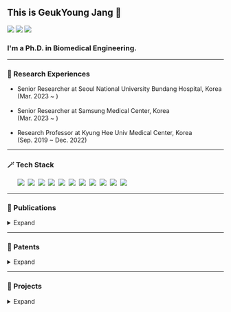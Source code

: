 <!DOCTYPE html>
<html>

<head>
  <h2>This is GeukYoung Jang 👋</h2>
  <a href="mailto:rmrdud@gmail.com"><img
      src="https://img.shields.io/badge/Gmail-d14836?style=flat-square&logo=Gmail&logoColor=white&link=rmrdud@gmail.com" /></a>
  <a href="https://www.linkedin.com/in/rmrdud/"><img
      src="https://img.shields.io/badge/LinkedIn-0a66c2?style=flat-square&logo=LinkedIn&logoColor=white&link=https://www.linkedin.com/in/rmrdud/" /></a>
  <a href="http://qr.kakao.com/talk/jMb7t.niBYKuho9Wto_55XTpbB0-"><img
      src="https://img.shields.io/badge/KakaoTalk-333333?style=flat-square&logo=KakaoTalk&logoColor=ffcd00&link=http://qr.kakao.com/talk/jMb7t.niBYKuho9Wto_55XTpbB0-" /></a>
  <h3>I'm a Ph.D. in Biomedical Engineering.</h3>
</head>

<body>
  <hr>
  <h3>💼 Research Experiences</h3>
  <div align="left">
    <ul>
      <li>
        Senior Researcher at Seoul National University Bundang Hospital, Korea
        </br>(Mar. 2023 ~ )
      </li>
      </br>
      <li>
        Senior Researcher at Samsung Medical Center, Korea
        </br>(Mar. 2023 ~ )
      </li>
      </br>
      <li>
        Research Professor at Kyung Hee Univ Medical Center, Korea
        </br>(Sep. 2019 ~ Dec. 2022)
      </li>
    </ul>
  </div>
  <hr>
  <h3>🪄 Tech Stack</h3>
  <div>
    <ul>
      <img src="https://img.shields.io/badge/C-A8B9CC?style=flat-square&logo=C&logoColor=white" /></a>&nbsp
      <img src="https://img.shields.io/badge/MATLAB-E34F26?style=flat-square&logo=Prisma&logoColor=white" /></a>&nbsp
      <img src="https://img.shields.io/badge/Python-3766AB?style=flat-square&logo=Python&logoColor=white" /></a>&nbsp
      <img src="https://img.shields.io/badge/Pytorch-EE4C2C?style=flat-square&logo=pytorch&logoColor=white" /></a>&nbsp
      <img
        src="https://img.shields.io/badge/Tensorflow-FF6F00?style=flat-square&logo=Tensorflow&logoColor=white" /></a>&nbsp
      <img src="https://img.shields.io/badge/Django-092E20?style=flat-square&logo=Django&logoColor=white" /></a>&nbsp
      <img
        src="https://img.shields.io/badge/VSCode-007ACC?style=flat-square&logo=visualstudiocode&logoColor=white" /></a>&nbsp
      <img src="https://img.shields.io/badge/R-276DC3?style=flat-square&logo=r&logoColor=white" /></a>&nbsp
      <img src="https://img.shields.io/badge/AWS-232F3E?style=flat-square&logo=AmazonAWS&logoColor=white" /></a>&nbsp
      <img
        src="https://img.shields.io/badge/Autodesk Inventor-FBBC04?style=flat-square&logo=Autodesk&logoColor=white" /></a>&nbsp
      <img
        src="https://img.shields.io/badge/Solid Works-005386?style=flat-square&logo=dassaultsystemes&logoColor=white" /></a>&nbsp
    </ul>
  </div>
  <hr>
  <h3>📖 Publications</h3>
  <details>
    <summary> Expand
    </summary>
    <div align="left" markdown="1">
      <ul>
        <li>
          Motion Artifacts Reduction for Noninvasive Hemodynamic Monitoring of
          Conscious Patients Using Electrical Impedance Tomography: A
          Preliminary Study
          <div>
            <a href="https://www.mdpi.com/1424-8220/23/11/5308" target="_blank">Sensors · Jun 3, 2023</a>🔗
          </div>
        </li>
        </br>
        <li>
          Real-time Measurements of Relative Tidal Volume and Stroke Volume
          using Electrical Impedance Tomography with Spatial Filters: A
          Feasibility Study in a Swine Model under Normal and Reduced
          Ventilation
          <div>
            <a href="https://link.springer.com/article/10.1007/s10439-022-03040-w" target="_blank">Annals of Biomedical
              Engineering · Aug 12, 2022</a>🔗
          </div>
        </li>
        </br>
        <li>
          Respiration monitoring in PACU using ventilation and gas exchange
          parameters
          <div>
            <a href="https://www.nature.com/articles/s41598-021-03639-4" target="_blank">Scientific Reports · Dec 21,
              2021</a>🔗
          </div>
        </li>
        </br>
        <li>
          Multi-Channel Trans-Impedance Leadforming for Cardiopulmonary
          Monitoring: Algorithm Development and Feasibility Assessment Using In
          Vivo Animal Data
          <div>
            <a href="https://ieeexplore.ieee.org/document/9633172?source=authoralert" target="_blank">IEEE Transactions
              on Biomedical Engineering · Dec 2, 2021</a>🔗
          </div>
        </li>
        </br>
        <li>
          Noninvasive Beat-to-Beat Stroke Volume Measurements to Determine
          Preload Responsiveness during Mini-Fluid Challenge in a Swine Model: A
          Preliminary Study
          <div>
            <a href="https://journals.lww.com/shockjournal/fulltext/2021/11000/noninvasive_beat_to_beat_stroke_volume.24.aspx"
              target="_blank">Shock (Augusta, Ga.) · Nov 1, 2021</a>🔗
          </div>
        </li>
        </br>
        <li>
          Discrimination between the presence and absence of spontaneous
          circulation using smartphone seismocardiography: A preliminary
          investigation
          <div>
            <a href="https://www.resuscitationjournal.com/article/S0300-9572(21)00259-8/fulltext"
              target="_blank">Resuscitation · Jul 13, 2021</a>🔗
          </div>
        </li>
        </br>
        <li>
          Tidal volume and stroke volume changes caused by respiratory events
          during sleep and their relationship with OSA severity: a pilot study
          <div>
            <a href="https://link.springer.com/article/10.1007/s11325-021-02334-y" target="_blank">Sleep Breathing
              Physiology and Disorders · Mar 8, 2021</a>🔗
          </div>
        </li>
        </br>
        <li>
          Influence of current injection scheme on electrical impedance
          tomography for monitoring of the respiratory function of obese
          subjects
          <div>
            <a href="https://pubs.aip.org/aip/jap/article-abstract/128/17/174902/1063045/Influence-of-current-injection-scheme-on?redirectedFrom=fulltext"
              target="_blank">Journal of Applied Physics · Nov 5, 2020</a>🔗
          </div>
        </li>
        </br>
        <li>
          Noninvasive, simultaneous, and continuous measurements of stroke
          volume and tidal volume using EIT: feasibility study of animal
          experiments
          <div>
            <a href="https://www.nature.com/articles/s41598-020-68139-3" target="_blank">Scientific Reports · Jul 9,
              2020</a>🔗
          </div>
        </li>
        </br>
        <li>
          Source Consistency Electrical Impedance Tomography
          <div>
            <a href="https://epubs.siam.org/doi/abs/10.1137/18M1225264?journalCode=smjmap" target="_blank">SIAM Journal
              on Applied Mathematics · Feb 20, 2020</a>🔗
          </div>
        </li>
        </br>
        <li>
          Integrated EIT system for functional lung ventilation imaging
          <div>
            <a href="https://biomedical-engineering-online.biomedcentral.com/articles/10.1186/s12938-019-0701-y"
              target="_blank">BioMedical Engineering OnLine · Jul 25, 2019</a>🔗
          </div>
        </li>
        </br>
        <li>
          Portable multi-parameter electrical impedance tomography (EIT) for
          sleep apnea and hypoventilation monitoring: feasibility study
          <div>
            <a href="https://iopscience.iop.org/article/10.1088/1361-6579/aaf271" target="_blank">Physiological
              Measurement · Dec 21, 2018</a>🔗
          </div>
        </li>
      </ul>
    </div>
  </details>
  <hr>
  <h3>📜 Patents</h3>
  <details>
    <summary> Expand
    </summary>
    <div align="left" markdown="1">
      <ul>
        <li>
          Apparatus and method for detecting abnormal respiration through change
          of lung volume signal
          <div>
            <a href="https://doi.org/10.8080/1020200179548" target="_blank">KR 10-2471883 · Issued Nov 24, 2022</a>🔗
          </div>
        </li>
        </br>
        <li>
          Method and apparatus for determining hemodynamic parameter using
          electrical impedance tomography
          <div>
            <a href="https://doi.org/10.8080/1020200077738" target="_blank">KR 10-2421884 · Issued Jul 13, 2022</a>🔗
          </div>
        </li>
        </br>
        <li>
          Apparatus and method for noninvasively separating air flow and blood
          flow components and measuring the same
          <div>
            <a href="https://doi.org/10.8080/1020210016253" target="_blank">KR 10-2407355 · Issued Jun 7, 2022</a>🔗
          </div>
        </li>
        </br>
        <li>
          Method and apparatus for monitoring of cardiopulmonary parameters
          using electrical impedance tomography
          <div>
            <a href="https://doi.org/10.8080/1020190128583" target="_blank">KR 10-2305179 · Issued Sep 16, 2021</a>🔗
          </div>
        </li>
        </br>
        <li>
          Cardiopulmonary function measuring device and method
          <div>
            <a href="https://doi.org/10.8080/1020210110852" target="_blank">KR 10-2021-0110852 · Filed Aug 23,
              2021</a>🔗
          </div>
        </li>
        </br>
        <li>
          Method for providing event-based time series patient monitoring UI
          <div>
            <a href="https://doi.org/10.8080/1020210099841" target="_blank">KR 10-2021-0099841 · Filed Jul 29,
              2021</a>🔗
          </div>
        </li>
      </ul>
    </div>
  </details>
  <hr>
  <h3>🚀 Projects</h3>
  <details>
    <summary> Expand
    </summary>
    <div align="left" markdown="1">
      <ul>
        <li>
          Development of noninvasive sudden blood pressure change warning system
          based on deep learning of biosignals
        </li>
        <div>
          🏛️ Korea Health Industry Development Institute
        </div>
        </br>
        <li>
          Portable Hemodynamics Monitor to do Noninvative Continuous Monitoring
          of Stroke Volume and Tidal Volume Simultaneously by High-speed
          Tomography of
        </li>
        <div>
          🏛️ Ministry of Trade, Industry and Energy
        </div>
        </br>
        <li>
          Regional Lung Ventilation and Perfusion Monitoring System for
          Personalized Lung Protective Ventilation
        </li>
        <div>
          🏛️ Korea Health Industry Development Institute
        </div>
        </br>
        <li>
          Development of Live Monitoring/feedback Control Technology for
          Formation of Functional Tissue Engineering Formulations and Research
          on Electrical Properties Mechanism
        </li>
        <div>
          🏛️ National Research Foundation of Korea
        </div>
        </br>
        <li>
          Development of a Large-area Non-lattice Pressure Distribution
          Detection System based on Multi-frequency Electric Impedance
          Tomography
        </li>
        <div>
          🏛️ Ministry of Trade, Industry and Energy
        </div>
        </br>
        <li>
          Investigation into the Efficacy and Safety of Non-invasive Upper
          Airway Diagnosing System based on Multi-layered Impedance Images to
          Determine the Characteristics of Upper Airway Obstruction during
          Natural Sleep
        </li>
        <div>
          🏛️ Korea Health Industry Development Institute
        </div>
        </br>
        <li>
          Development of Multi-channel based Body Impedance Measurement
          Technology
        </li>
        <div>
          🏢 LG Electronics Inc
        </div>
        </br>
        <li>Multi-channel Bio-admittance Imaging Probe</li>
        <div>
          🏛️ Korea Institute of Oriental Medicine
        </div>
      </ul>
    </div>
  </details>
</body>

</html>

<!--
  **GeukYoung/GeukYoung** is a ✨ _special_ ✨ repository because its `README.md` (this file) appears on your GitHub profile.
  
  Here are some ideas to get you started:
  
  - 🔭 I’m currently working on ...
  - 🌱 I’m currently learning ...
  - 👯 I’m looking to collaborate on ...
  - 🤔 I’m looking for help with ...
  - 💬 Ask me about ...
  - 📫 How to reach me: ...
  - 😄 Pronouns: ...
  - ⚡ Fun fact: ...
-->

